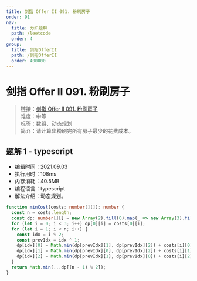 ```yaml
---
title: 剑指 Offer II 091. 粉刷房子
order: 91
nav:
  title: 力扣题解
  path: /leetcode
  order: 4
group:
  title: 剑指OfferII
  path: /剑指OfferII
  order: 400000
---
```


# 剑指 Offer II 091. 粉刷房子

> 链接：[剑指 Offer II 091. 粉刷房子](https://leetcode-cn.com/problems/JEj789/)  
> 难度：中等  
> 标签：数组、动态规划  
> 简介：请计算出粉刷完所有房子最少的花费成本。

## 题解 1 - typescript

- 编辑时间：2021.09.03
- 执行用时：108ms
- 内存消耗：40.5MB
- 编程语言：typescript
- 解法介绍：动态规划。

```typescript
function minCost(costs: number[][]): number {
  const n = costs.length;
  const dp: number[][] = new Array(2).fill(0).map(_ => new Array(3).fill(Infinity));
  for (let i = 0; i < 3; i++) dp[0][i] = costs[0][i];
  for (let i = 1; i < n; i++) {
    const idx = i % 2;
    const prevIdx = idx ^ 1;
    dp[idx][0] = Math.min(dp[prevIdx][1], dp[prevIdx][2]) + costs[i][0];
    dp[idx][1] = Math.min(dp[prevIdx][0], dp[prevIdx][2]) + costs[i][1];
    dp[idx][2] = Math.min(dp[prevIdx][1], dp[prevIdx][0]) + costs[i][2];
  }
  return Math.min(...dp[(n - 1) % 2]);
}
```
